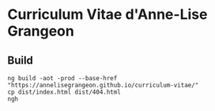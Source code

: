 # Curriculum Vitae d'Anne-Lise Grangeon

## Build

```
ng build -aot -prod --base-href "https://annelisegrangeon.github.io/curriculum-vitae/"
cp dist/index.html dist/404.html
ngh

```